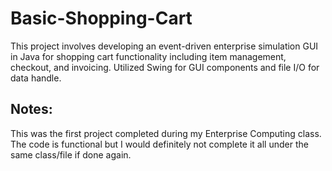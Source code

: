 # Basic-Shopping-Cart
This project involves developing an event-driven enterprise simulation GUI in Java for shopping cart functionality including item management, checkout, and invoicing. Utilized Swing for GUI components and file I/O for data handle. 

## Notes:

This was the first project completed during my Enterprise Computing class. The code is functional but I would definitely not complete it all under the same class/file if done again. 
